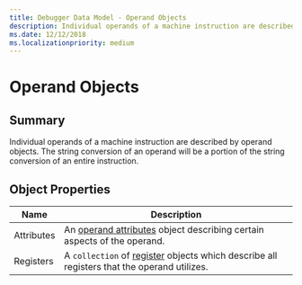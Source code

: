 ```yaml
---
title: Debugger Data Model - Operand Objects
description: Individual operands of a machine instruction are described by operand objects.
ms.date: 12/12/2018
ms.localizationpriority: medium
---
```

# Operand Objects 
## Summary
Individual operands of a machine instruction are described by operand objects. The string conversion of an operand will be a portion of the string conversion of an entire instruction. 
## Object Properties
|Name|Description|
|--- |--- |
|Attributes|An [operand attributes](dbgmodel-object-operand-attributes.md) object describing certain aspects of the operand.|
|Registers|A  `collection` of [register](dbgmodel-object-register.md) objects which describe all registers that the operand utilizes.|